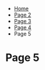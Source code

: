 <ul class="breadcrumb">
  <li><a href="index.html">Home</a></li>
  <li><a href="page2.html">Page 2</a></li>
  <li><a href="page3.html">Page 3</a></li>
   <li><a href="page4.html">Page 4</a></li>
  <li>Page 5</li>
</ul>





<body>
<h1>Page 5</h1>
